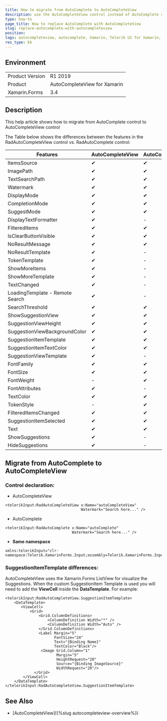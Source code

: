 ```yaml
---
title: How to migrate from AutoComplete to AutoCompleteView
description: use the AutoCompleteView control instead of AutoComplete control
type: how-to
page_title: How to replace AutoComplete with AutoCompleteView
slug: replace-autocomplete-with-autocompleteview
position: 
tags: autocompleteview, autocomplete, Xamarin, Telerik UI for Xamarin, migration
res_type: kb
---
```


## Environment
<table>
	<tr>
		<td>Product Version</td>
		<td>R1 2019</td>
	</tr>
	<tr>
		<td>Product</td>
		<td>AutoCompleteView for Xamarin</td>
	</tr>
	<tr>
		<td>Xamarin.Forms</td>
		<td>3.4</td>
	</tr>
</table>


## Description

This help article shows how to migrate from AutoComplete control to AutoCompleteView control

The Table below shows the differences between the features in the RadAutoCompleteView control vs. RadAutoComplete control:

| Features | AutoCompleteView | AutoComplete|
| -------- | ---------------- | ----------- |
| ItemsSource | &#x2714; | &#x2714; |
| ImagePath | &#x2714; | &#x2714; |
| TextSearchPath | &#x2714; | &#x2714; |
| Watermark | &#x2714; | &#x2714; |
| DisplayMode | &#x2714; | &#x2714; |
| CompletionMode | &#x2714; | &#x2714; |
| SuggestMode | &#x2714; | &#x2714; |
| DisplayTextFormatter | &#x2714; | - |
| FilteredItems | &#x2714; | &#x2714; |
| IsClearButtonVisible | &#x2714; | &#x2714; |
| NoResultMessage | &#x2714; | &#x2714; |
| NoResultTemplate | &#x2714; | - |
| TokenTemplate | &#x2714; | - |
| ShowMoreItems | &#x2714; | - |
| ShowMoreTemplate | &#x2714; | - |
| TextChanged | &#x2714; | - |
| LoadingTemplate - Remote Search | &#x2714; | - |
| SearchThreshold | &#x2714; | &#x2714; |
| ShowSuggestionView | &#x2714; | &#x2714; |
| SuggestionViewHeight | &#x2714; | &#x2714; |
| SuggestionViewBackgroundColor | &#x2714; | &#x2714; |
| SuggestionItemTemplate | &#x2714; | &#x2714; |
| SuggestionItemTextColor | &#x2714; | &#x2714; |
| SuggestionViewTemplate | &#x2714; | - |
| FontFamily | &#x2714; | &#x2714; |
| FontSize | &#x2714; | &#x2714; |
| FontWeight | - | &#x2714; |
| FontAttributes | &#x2714; | - |
| TextColor | &#x2714; | &#x2714; |
| TokenStyle | - | &#x2714; |
| FilteredItemsChanged | &#x2714; | &#x2714; |
| SuggestionItemSelected | &#x2714; | &#x2714; |
| Text | &#x2714; | &#x2714; |
| ShowSuggestions | &#x2714; | - |
| HideSuggestions | &#x2714; | - |

## Migrate from AutoComplete to AutoCompleteView

### Control declaration:


- AutoCompleteView

```XAML
<telerikInput:RadAutoCompleteView x:Name="autoCompleteView" 
                                  Watermark="Search here..." />
```

- AutoComplete

```XAML
<telerikInput:RadAutoComplete x:Name="autoComplete" 
							  Watermark="Search here..." />
```

* **Same namespace**  
```XAML
xmlns:telerikInput="clr-namespace:Telerik.XamarinForms.Input;assembly=Telerik.XamarinForms.Input"
```

### SuggestionItemTemplate differences:

AutoCompleteView uses the Xamarin.Forms ListView for visualize the Suggestions. When the custom SuggestionItem Template is used you will need to add the **ViewCell** inside the **DataTemplate**. For example:

```XAML
<telerikInput:RadAutoCompleteView.SuggestionItemTemplate>
    <DataTemplate>
       <ViewCell>
           <Grid>
               <Grid.ColumnDefinitions>
                   <ColumnDefinition Width="*" />
                   <ColumnDefinition Width="Auto" />
               </Grid.ColumnDefinitions>
               <Label Margin="5"
                      FontSize="24"
                      Text="{Binding Name}"
                      TextColor="Black"/>
                <Image Grid.Column="1"
                       Margin="5"
                       HeightRequest="20"
                       Source="{Binding ImageSource}"
                       WidthRequest="20"/>
             </Grid>
        </ViewCell>
    </DataTemplate>
</telerikInput:RadAutoCompleteView.SuggestionItemTemplate>
```

## See Also

- [AutoCompleteView]({%slug autocompleteview-overview%})
